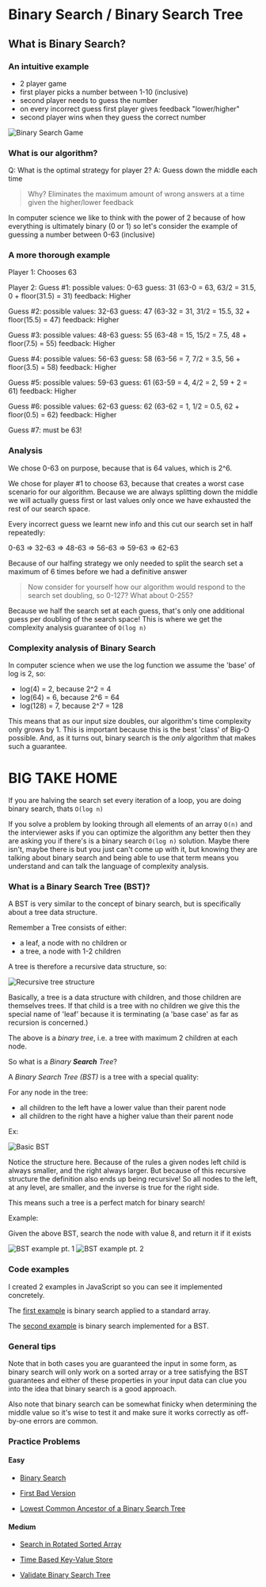 # Binary Search / Binary Search Tree

## What is Binary Search?

### An intuitive example

- 2 player game
- first player picks a number between 1-10 (inclusive)
- second player needs to guess the number
- on every incorrect guess first player gives feedback "lower/higher"
- second player wins when they guess the correct number

![Binary Search Game](./page_resources/binary_search_game.png)

### What is our algorithm?

Q: What is the optimal strategy for player 2?
A: Guess down the middle each time

> Why? Eliminates the maximum amount of wrong answers at a time given the higher/lower feedback

In computer science we like to think with the power of 2 because
of how everything is ultimately binary (0 or 1) so let's consider the 
example of guessing a number between 0-63 (inclusive)

### A more thorough example

Player 1: Chooses 63

Player 2:
Guess #1:
    possible values: 0-63
    guess: 31 (63-0 = 63, 63/2 = 31.5, 0 + floor(31.5) = 31)
    feedback: Higher

Guess #2:
    possible values: 32-63
    guess: 47 (63-32 = 31, 31/2 = 15.5, 32 + floor(15.5) = 47)
    feedback: Higher

Guess #3:
    possible values: 48-63
    guess: 55 (63-48 = 15, 15/2 = 7.5, 48 + floor(7.5) = 55)
    feedback: Higher

Guess #4:
    possible values: 56-63
    guess: 58 (63-56 = 7, 7/2 = 3.5, 56 + floor(3.5) = 58)
    feedback: Higher

Guess #5:
    possible values: 59-63
    guess: 61 (63-59 = 4, 4/2 = 2, 59 + 2 = 61)
    feedback: Higher

Guess #6:
    possible values: 62-63
    guess: 62 (63-62 = 1, 1/2 = 0.5, 62 + floor(0.5) = 62)
    feedback: Higher

Guess #7: must be 63!

### Analysis

We chose 0-63 on purpose, because that is 64 values, 
which is 2^6. 

We chose for player #1 to choose 63, because that creates a
worst case scenario for our algorithm. Because we are always splitting down the middle we will actually guess first or last values only once we have exhausted the rest of our search space.

Every incorrect guess we learnt new info and this cut our search set in half repeatedly:

0-63 => 32-63 => 48-63 => 56-63 => 59-63 => 62-63

Because of our halfing strategy we only needed to split the
search set a maximum of 6 times before we had a definitive answer

> Now consider for yourself how our algorithm would respond to the search set doubling, so 0-127? What about 0-255?

Because we half the search set at each guess, that's only
one additional guess per doubling of the search space! 
This is where we get the complexity analysis guarantee of `O(log n)`

### Complexity analysis of Binary Search

In computer science when we use the log function we assume the 'base' of log is 2, so:

- log(4) = 2, because 2^2 = 4
- log(64) = 6, because 2^6 = 64
- log(128) = 7, because 2^7 = 128

This means that as our input size doubles, our algorithm's
time complexity only grows by 1. This is important because this
is the best 'class' of Big-O possible. And, as it turns out, 
binary search is the *only* algorithm that makes such a guarantee.

# **BIG TAKE HOME**

If you are halving the search set every iteration of a loop, you are
doing binary search, thats `O(log n)`

If you solve a problem by looking through all elements of an array
`O(n)` and the interviewer asks if you can optimize the algorithm any better
then they are asking you if there's is a binary search `O(log n)` solution.
Maybe there isn't, maybe there is but you just can't come up with it, but
knowing they are talking about binary search and being able to use that term
means you understand and can talk the language of complexity analysis.


### What is a Binary Search Tree (BST)?

A BST is very similar to the concept of binary search, but is specifically about
a tree data structure.

Remember a Tree consists of either:
- a leaf, a node with no children or
- a tree, a node with 1-2 children

A tree is therefore a recursive data structure, so:

![Recursive tree structure](./page_resources/tree-recursive-structure.png)

Basically, a tree is a data structure with children, and those
children are themselves trees. If that child is a tree with no children
we give this the special name of 'leaf' because it is terminating
(a 'base case' as far as recursion is concerned.)

The above is a *binary tree*, i.e. a tree with maximum 2 children at each node.

So what is a *Binary **Search** Tree*?

A *Binary Search Tree (BST)* is a tree with a special quality:

For any node in the tree:
- all children to the left have a lower value than their parent node
- all children to the right have a higher value than their parent node

Ex:

![Basic BST](./page_resources/basic-bst.png)

Notice the structure here. Because of the rules a given nodes
left child is always smaller, and the right always larger. But
because of this recursive structure the definition also ends up being
recursive! So all nodes to the left, at any level, are smaller, and the
inverse is true for the right side.

This means such a tree is a perfect match for binary search!

Example:

Given the above BST, search the node with value 8, and return it if it exists

![BST example pt. 1](./page_resources/bst_example_pt_1.png)
![BST example pt. 2](./page_resources/bst_example_pt_2.png)

### Code examples

I created 2 examples in JavaScript so you can see it implemented concretely.

The [first example](./binarySearch.js) is binary search applied to a standard array.

The [second example](./binarySearchTree.js) is binary search implemented for a BST.

### General tips

Note that in both cases you are guaranteed the input in some form, as binary search will only work on a sorted array or a tree satisfying the BST guarantees and either of these properties in your input data can clue you into the idea that binary search is a good approach.

Also note that binary search can be somewhat finicky when determining the middle value so it's wise to test it and make sure it works correctly as off-by-one errors are common.

### Practice Problems

#### Easy

- [Binary Search](https://leetcode.com/problems/binary-search)

- [First Bad Version](https://leetcode.com/problems/first-bad-version)

- [Lowest Common Ancestor of a Binary Search Tree](https://leetcode.com/problems/lowest-common-ancestor-of-a-binary-search-tree)

#### Medium

- [Search in Rotated Sorted Array](https://leetcode.com/problems/search-in-rotated-sorted-array)

- [Time Based Key-Value Store](https://leetcode.com/problems/time-based-key-value-store)

- [Validate Binary Search Tree](https://leetcode.com/problems/validate-binary-search-tree)



